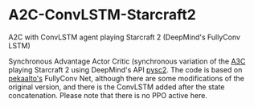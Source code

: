 # A2C-ConvLSTM-Starcraft2
A2C with ConvLSTM agent playing Starcraft 2 (DeepMind's FullyConv LSTM)

Synchronous Advantage Actor Critic (synchronous variation of the [A3C](https://arxiv.org/abs/1602.01783) playing Starcraft 2 using DeepMind's API [pysc2](https://github.com/deepmind/pysc2/). The code is based on [pekaalto's](https://github.com/pekaalto/sc2aibot) FullyConv Net, although there are some modifications of the original version, and there is the ConvLSTM added after the state concatenation. Please note that there is no PPO active here.
